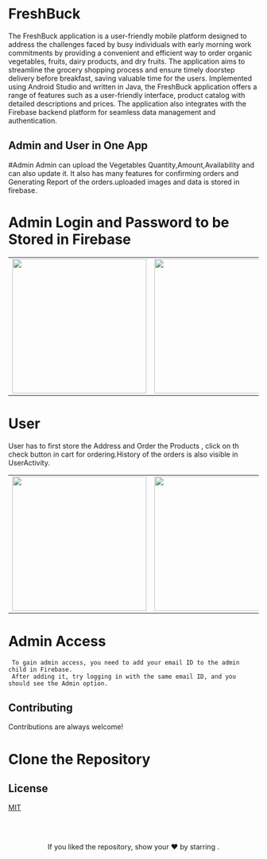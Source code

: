 # FreshBuck

The FreshBuck application is a user-friendly mobile platform designed to address the 
challenges faced by busy individuals with early morning work commitments by providing 
a convenient and efficient way to order organic vegetables, fruits, dairy products, and dry 
fruits. The application aims to streamline the grocery shopping process and ensure timely 
doorstep delivery before breakfast, saving valuable time for the users. Implemented using 
Android Studio and written in Java, the FreshBuck application offers a range of features 
such as a user-friendly interface, product catalog with detailed descriptions and prices. The 
application also integrates with the Firebase backend platform for seamless data 
management and authentication.
  
  ## Admin and User in One App

  #Admin 
  Admin can upload the Vegetables Quantity,Amount,Availability and can also update it. It also has many features for confirming orders and Generating Report of the 
  orders.uploaded images and data is stored in firebase.

  # Admin Login and Password to be Stored in Firebase
  
  <table>
  <tr>
    <td><img src="screenshots/" width=270 height=auto></td>
    <td><img src="screenshots/" width=270 height=auto></td>
    <td><img src="screenshots/" width=270 height=auto></td>
  </tr>
 </table>

 # User
 User has to first store the Address and Order the Products , click on th check button in cart for ordering.History of the orders is also visible in UserActivity.  
<table>
  <tr>
    <td><img src="screenshots/" width=270 height=auto></td>
    <td><img src="screenshots/" width=270 height=auto></td>
    <td><img src="screenshots/" width=270 height=auto></td>
  </tr>
 </table>

# Admin Access 

```
 To gain admin access, you need to add your email ID to the admin child in Firebase.
 After adding it, try logging in with the same email ID, and you should see the Admin option.
```

##  Contributing

Contributions are always welcome!


# Clone the Repository

##  License

[MIT](https://choosealicense.com/licenses/mit/)

<br/>
<br/>

<p align="center">If you liked the repository, show your  ❤️  by starring .</p>



